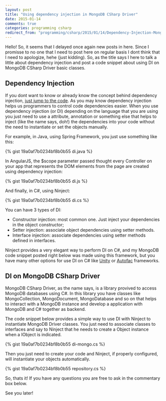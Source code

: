 ```yaml
---
layout: post
title: "Using dependency injection in MongoDB CSharp Driver"
date: 2015-01-14
comments: true
categories: programming csharp
redirect_from: "programming/csharp/2015/01/14/Dependency-Injection-MongoDB-CSharp/"
---
```


Hello! So, it seems that I delayed once again new posts in here. Since I promisse to no one that I need to post here on regular basis I dont think that I need to apologize, hehe (just kidding). So, as the title says I here to talk a little about dependency injection and post a code snippet about using DI on MongoDB CSharp Driver basic classes.

## Dependency Injection

If you dont want to know or already know the concept behind dependency injection, [just jump to the code](#code).
As you may know dependency injection helps us programmers to control code dependencies easier. When you use dependency injection (or DI) depending on the language that you are using you just need to use a attribute, annotation or something else that helps to inject (like the name says, doh!) the dependencies into your code without the need to instantiate or set the objects manually.

For example, in Java, using Spring Framework, you just use something like this:

{% gist 19a0af7b0234bf8b0b55 di.java %}

In AngularJS, the $scope parameter passed thought every Controller on your app that represents the DOM elements from the page are created using dependency injection:

{% gist 19a0af7b0234bf8b0b55 di.js %}

And finally, in C#, using Ninject:

{% gist 19a0af7b0234bf8b0b55 di.cs %}

You can have 3 types of DI:

- Constructor injection: most common one. Just inject your dependencies in the object constructor;
- Setter injection: associate object dependencies using setter methods.
- Interface injection: associate dependencies using setter methods defined in interfaces.

Ninject provides a very elegant way to perform DI on C#, and my MongoDB code snippet posted right below was made using this framework, but you have many other options for use DI on C# like [Unity](http://msdn.microsoft.com/en-us/library/ff647202.aspx) or [Autofac](http://autofac.org/) frameworks.

## <a name="code"></a> DI on MongoDB CSharp Driver

MongoDB CSharp Driver, as the name says, is a library provived to access MongoDB databases using C#. In this library you have classes like MongoCollection, MongoDocument, MongoDatabase and so on that helps to interact with a MongoDB instance and develop a application with MongoDB and C# together as backend.

The code snippet below provides a simple way to use DI with Ninject to instantiate MongoDB Driver classes.
You just need to associate classes to interfaces and say to Ninject that he needs to create a Object instance when a IObject is indicated.

{% gist 19a0af7b0234bf8b0b55 di-mongo.cs %}

Then you just need to create your code and Ninject, if properly configured, will instantiate your objects automatically.

{% gist 19a0af7b0234bf8b0b55 repository.cs %}

So, thats it! If you have any questions you are free to ask in the commentary box below.

See you later!
